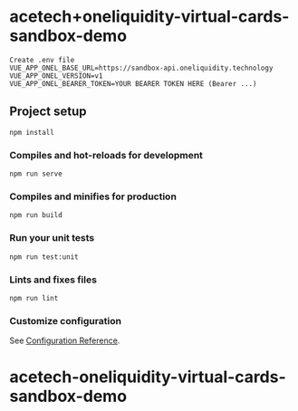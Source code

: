 # acetech+oneliquidity-virtual-cards-sandbox-demo

```
Create .env file
VUE_APP_ONEL_BASE_URL=https://sandbox-api.oneliquidity.technology
VUE_APP_ONEL_VERSION=v1
VUE_APP_ONEL_BEARER_TOKEN=YOUR BEARER TOKEN HERE (Bearer ...)

```

## Project setup

```
npm install
```

### Compiles and hot-reloads for development

```
npm run serve
```

### Compiles and minifies for production

```
npm run build
```

### Run your unit tests

```
npm run test:unit
```

### Lints and fixes files

```
npm run lint
```

### Customize configuration

See [Configuration Reference](https://cli.vuejs.org/config/).
# acetech-oneliquidity-virtual-cards-sandbox-demo
